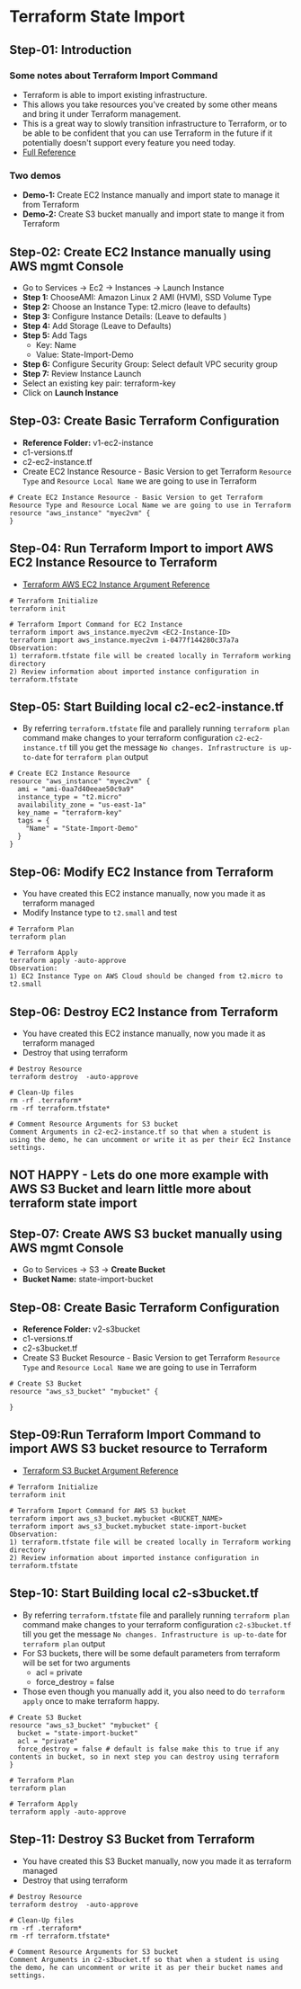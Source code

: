 # Terraform State Import

## Step-01: Introduction
### Some notes about Terraform Import Command
- Terraform is able to import existing infrastructure. 
- This allows you take resources you've created by some other means and bring it under Terraform management.
- This is a great way to slowly transition infrastructure to Terraform, or to be able to be confident that you can use Terraform in the future if it potentially doesn't support every feature you need today.
- [Full Reference](https://www.terraform.io/docs/cli/import/index.html)
### Two demos
- **Demo-1:** Create EC2 Instance manually and import state to manage it from Terraform
- **Demo-2:** Create S3 bucket manually and import state to mange it from Terraform


## Step-02: Create EC2 Instance manually using AWS mgmt Console
- Go to  Services -> Ec2 -> Instances -> Launch Instance
- **Step 1:** ChooseAMI: Amazon Linux 2 AMI (HVM), SSD Volume Type
- **Step 2:** Choose an Instance Type: t2.micro (leave to defaults)
- **Step 3:** Configure Instance Details: (Leave to defaults )
- **Step 4:** Add Storage (Leave to Defaults)
- **Step 5:** Add Tags
  - Key: Name
  - Value: State-Import-Demo
- **Step 6:** Configure Security Group: Select default VPC security group
- **Step 7:** Review Instance Launch
- Select an existing key pair: terraform-key
- Click on **Launch Instance**


## Step-03: Create Basic Terraform Configuration
- **Reference Folder:** v1-ec2-instance
- c1-versions.tf
- c2-ec2-instance.tf
- Create EC2 Instance Resource - Basic Version to get Terraform `Resource Type` and `Resource Local Name` we are going to use in Terraform
```t
# Create EC2 Instance Resource - Basic Version to get Terraform Resource Type and Resource Local Name we are going to use in Terraform
resource "aws_instance" "myec2vm" {
}
```

## Step-04: Run Terraform Import to import AWS EC2 Instance Resource to Terraform
- [Terraform AWS EC2 Instance Argument Reference](https://registry.terraform.io/providers/hashicorp/aws/latest/docs/resources/instance#argument-reference)
```t
# Terraform Initialize
terraform init

# Terraform Import Command for EC2 Instance
terraform import aws_instance.myec2vm <EC2-Instance-ID>
terraform import aws_instance.myec2vm i-0477f144280c37a7a
Observation:
1) terraform.tfstate file will be created locally in Terraform working directory
2) Review information about imported instance configuration in terraform.tfstate
```

## Step-05: Start Building local c2-ec2-instance.tf
- By referring `terraform.tfstate` file and parallely running `terraform plan` command make changes to your terraform configuration `c2-ec2-instance.tf` till you get the message `No changes. Infrastructure is up-to-date` for `terraform plan` output
```t
# Create EC2 Instance Resource 
resource "aws_instance" "myec2vm" {
  ami = "ami-0aa7d40eeae50c9a9"
  instance_type = "t2.micro"
  availability_zone = "us-east-1a"
  key_name = "terraform-key"
  tags = {
    "Name" = "State-Import-Demo"
  }
}
```
## Step-06: Modify EC2 Instance from Terraform
- You have created this EC2 instance manually, now you made it as terraform managed 
- Modify Instance type to `t2.small` and test
```t
# Terraform Plan
terraform plan

# Terraform Apply
terraform apply -auto-approve
Observation:
1) EC2 Instance Type on AWS Cloud should be changed from t2.micro to t2.small
```

## Step-06: Destroy EC2 Instance from Terraform 
- You have created this EC2 instance manually, now you made it as terraform managed
- Destroy that using terraform
```t
# Destroy Resource
terraform destroy  -auto-approve

# Clean-Up files
rm -rf .terraform*
rm -rf terraform.tfstate*

# Comment Resource Arguments for S3 bucket
Comment Arguments in c2-ec2-instance.tf so that when a student is using the demo, he can uncomment or write it as per their Ec2 Instance settings.
```
## NOT HAPPY - Lets do one more example with AWS S3 Bucket and learn little more about terraform state import


## Step-07: Create AWS S3 bucket manually using AWS mgmt Console
- Go to  Services -> S3 -> **Create Bucket**
- **Bucket Name:** state-import-bucket


## Step-08: Create Basic Terraform Configuration
- **Reference Folder:** v2-s3bucket
- c1-versions.tf
- c2-s3bucket.tf
- Create S3 Bucket Resource - Basic Version to get Terraform `Resource Type` and `Resource Local Name` we are going to use in Terraform
```t
# Create S3 Bucket
resource "aws_s3_bucket" "mybucket" {

}
```
## Step-09:Run Terraform Import Command to import AWS S3 bucket resource to Terraform
- [Terraform S3 Bucket Argument Reference](https://registry.terraform.io/providers/hashicorp/aws/latest/docs/resources/s3_bucket#argument-reference)
```t
# Terraform Initialize
terraform init

# Terraform Import Command for AWS S3 bucket
terraform import aws_s3_bucket.mybucket <BUCKET_NAME>
terraform import aws_s3_bucket.mybucket state-import-bucket
Observation:
1) terraform.tfstate file will be created locally in Terraform working directory
2) Review information about imported instance configuration in terraform.tfstate
```

## Step-10: Start Building local c2-s3bucket.tf
- By referring `terraform.tfstate` file and parallely running `terraform plan` command make changes to your terraform configuration `c2-s3bucket.tf` till you get the message `No changes. Infrastructure is up-to-date` for `terraform plan` output
- For S3 buckets, there will be some default parameters from terraform will be set for two arguments
  - acl =  private
  - force_destroy = false
- Those even though you manually add it, you also need to do `terraform apply` once to make terraform happy.
```t
# Create S3 Bucket
resource "aws_s3_bucket" "mybucket" {
  bucket = "state-import-bucket"
  acl = "private" 
  force_destroy = false # default is false make this to true if any contents in bucket, so in next step you can destroy using terraform
}

# Terraform Plan
terraform plan

# Terraform Apply
terraform apply -auto-approve
```


## Step-11: Destroy S3 Bucket from Terraform 
- You have created this S3 Bucket manually, now you made it as terraform managed
- Destroy that using terraform
```t
# Destroy Resource
terraform destroy  -auto-approve

# Clean-Up files
rm -rf .terraform*
rm -rf terraform.tfstate*

# Comment Resource Arguments for S3 bucket
Comment Arguments in c2-s3bucket.tf so that when a student is using the demo, he can uncomment or write it as per their bucket names and settings.
```